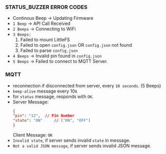 ### STATUS_BUZZER ERROR CODES

* Continous Beep -> Updating Firmware
* `1 Beep` -> API Call Received
* `2 Beeps` -> Connecting to WiFi
* `3 Beeps:`
  1. Failed to mount LittleFS
  2. Failed to open `config.json` OR `config.json` not found
  3. Failed to parse `config.json`
* `4 Beeps` -> Invalid pin found in `config.json`
* `5 Beeps` -> Failed to connect to MQTT Server.

### MQTT

* reconnection if disconnected from server, every `10 seconds`. (5 Beeps)
* `keep-alive` message every 10s
* for `status` message, responds with `OK`.
* Server Message:
  ```json
  {
  "pin": "12",	// Pin Number
  "state": "ON" 	// ["ON", "OFF"]
  }
  ```
  Client Message: `OK`
* `Invalid state`, if server sends invalid `state` in message.
* `Not a valid JSON message`, if server sends invalid JSON message.
